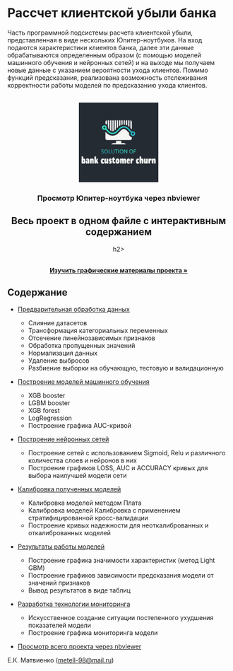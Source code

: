 # Рассчет клиентской убыли банка

Часть программной подсистемы расчета клиентской убыли, представленная в виде нескольких Юпитер-ноутбуков. На вход подаются характеристики клиентов банка, далее эти данные обрабатываются определенным образом (с помощью моделей машинного обучения и нейронных сетей) и на выходе мы получаем новые данные с указанием вероятности ухода клиентов. Помимо функций предсказания, реализована возможность отслеживания корректности работы моделей по предсказанию ухода клиентов.

<!-- PROJECT LOGO -->
<br />
<div align="center">
  <a href="https://nbviewer.org/github/matvilen/BankChurn/blob/main/bank_churn_notebook.ipynb">
    <img src="images/churn_logo.png" alt="Logo" width="180" height="180">
    
  </a>

  <h3 align="center">Просмотр Юпитер-ноутбука через nbviewer</h3>
  <h2 align="center">Весь проект в одном файле с интерактивным содержанием</h3>h2>
  
  <p align="center">
    <br />
    <a href="https://github.com/matvilen/BankChurn/tree/main/docs"><strong>Изучить графические материалы проекта »</strong></a>
    <br />
  </p>
</div>

## Содержание

- [Предварительная обработка данных](https://github.com/matvilen/BankChurn/blob/main/bank_churn_notebook.ipynb)
    - Слияние датасетов
    - Трансформация категориальных переменных
    - Отсечение линейнозависимых признаков
    - Обработка пропущенных значений
    - Нормализация данных
    - Удаление выбросов
    - Разбиение выборки на обучающую, тестовую и валидационную
- [Построение моделей машинного обучения](docs/A1_DA.md)
    - XGB booster
    - LGBM booster
    - XGB forest
    - LogRegression
    - Построение графика AUC-кривой
- [Построение нейронных сетей](https://github.com/matvilen/BankChurn/blob/main/bank_churn_notebook.ipynb)
    - Построение сетей с использованием Sigmoid, Relu и различного количества слоев и нейронов в них
    - Построение графиков LOSS, AUC и ACCURACY кривых для выбора наилучшей модели сети
- [Калибровка полученных моделей](https://github.com/matvilen/BankChurn/blob/main/bank_churn_notebook.ipynb)
    - Калибровка моделей методом Плата
    - Калибровка моделей Калибровка с применением стратифицированной кросс-валидации
    - Построение кривых надежности для неоткалиброванных и откалиброванных моделей
- [Результаты работы моделей](docs/A2_MS.md)
    - Построение графика значимости характеристик (метод Light GBM) 
    - Построение графиков зависимости предсказания модели от значений признаков
    - Вывод результатов в виде таблиц
- [Разработка технологии мониторинга](https://github.com/matvilen/BankChurn/blob/main/bank_churn_notebook.ipynb)
    - Искусственное создание ситуации постепенного ухудшения показателей модели
    - Построение графика мониторинга модели

  
- [Просмотр всего проекта через nbviewer](https://nbviewer.org/github/matvilen/BankChurn/blob/main/bank_churn_notebook.ipynb)



Е.К. Матвиенко (metell-98@mail.ru)
